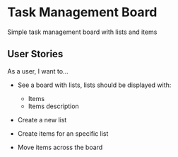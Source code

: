 # Task Management Board

Simple task management board with lists and items

## User Stories

As a user, I want to...

- See a board with lists, lists should be displayed with:

  - Items
  - Items description

- Create a new list

- Create items for an specific list

- Move items across the board
